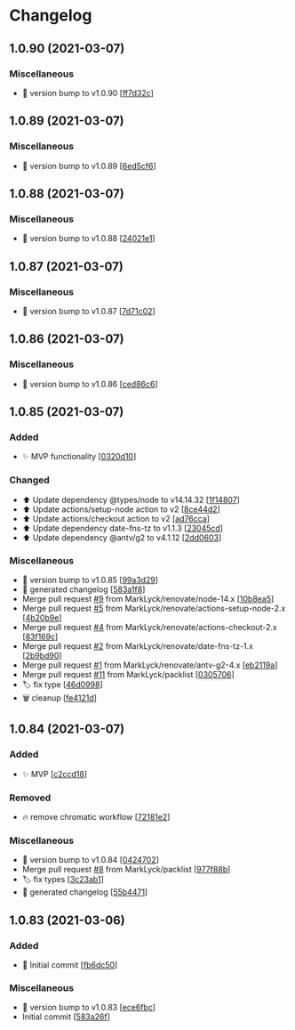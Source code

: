 # Changelog

<a name="1.0.90"></a>
## 1.0.90 (2021-03-07)

### Miscellaneous

- 📝 version bump to v1.0.90 [[ff7d32c](https://github.com/MarkLyck/packli/commit/ff7d32c9797df4d15f64b2ded5c7549d5bdd59cd)]


<a name="1.0.89"></a>
## 1.0.89 (2021-03-07)

### Miscellaneous

- 📝 version bump to v1.0.89 [[6ed5cf6](https://github.com/MarkLyck/packli/commit/6ed5cf65d2e9511e321be243ecb1df7b28f6292d)]


<a name="1.0.88"></a>
## 1.0.88 (2021-03-07)

### Miscellaneous

- 📝 version bump to v1.0.88 [[24021e1](https://github.com/MarkLyck/packli/commit/24021e17e83dcf4a5fcc5d6c1dc74ea986a3e6d1)]


<a name="1.0.87"></a>
## 1.0.87 (2021-03-07)

### Miscellaneous

- 📝 version bump to v1.0.87 [[7d71c02](https://github.com/MarkLyck/packli/commit/7d71c0220c084a850271d99c125076ce8ecceadf)]


<a name="1.0.86"></a>
## 1.0.86 (2021-03-07)

### Miscellaneous

- 📝 version bump to v1.0.86 [[ced86c6](https://github.com/MarkLyck/packli/commit/ced86c672ba4fa76ac07141b4635b424ad06624a)]


<a name="1.0.85"></a>
## 1.0.85 (2021-03-07)

### Added

- ✨ MVP functionality [[0320d10](https://github.com/MarkLyck/packli/commit/0320d10ca96be181b6b23a4ca6daad488223234e)]

### Changed

- ⬆️ Update dependency @types/node to v14.14.32 [[1f14807](https://github.com/MarkLyck/packli/commit/1f1480787959b50fa6901fcdcfb0e9442e0a4ab6)]
- ⬆️ Update actions/setup-node action to v2 [[8ce44d2](https://github.com/MarkLyck/packli/commit/8ce44d2c8cbc2c5367c41c2c6aca015bd92aee9f)]
- ⬆️ Update actions/checkout action to v2 [[ad76cca](https://github.com/MarkLyck/packli/commit/ad76ccaeb189de82c01d171b05720e83a3d9bbe6)]
- ⬆️ Update dependency date-fns-tz to v1.1.3 [[23045cd](https://github.com/MarkLyck/packli/commit/23045cdcb6060956c7931b00819751fc3ea8604f)]
- ⬆️ Update dependency @antv/g2 to v4.1.12 [[2dd0603](https://github.com/MarkLyck/packli/commit/2dd0603f658c437c0380ed2fc986fb47c6ef1716)]

### Miscellaneous

- 📝 version bump to v1.0.85 [[99a3d29](https://github.com/MarkLyck/packli/commit/99a3d2999d25585b2213487690eab9ee956f6821)]
- 📝 generated changelog [[583a1f8](https://github.com/MarkLyck/packli/commit/583a1f88b61171062aa9a0cc6f94f128eb287725)]
-  Merge pull request [#9](https://github.com/MarkLyck/packli/issues/9) from MarkLyck/renovate/node-14.x [[10b8ea5](https://github.com/MarkLyck/packli/commit/10b8ea58d95d2e5b3371cba16438ccb2a438fd4f)]
-  Merge pull request [#5](https://github.com/MarkLyck/packli/issues/5) from MarkLyck/renovate/actions-setup-node-2.x [[4b20b9e](https://github.com/MarkLyck/packli/commit/4b20b9e2bf444604f0e50b1e7fbb5fa1f17fa9ba)]
-  Merge pull request [#4](https://github.com/MarkLyck/packli/issues/4) from MarkLyck/renovate/actions-checkout-2.x [[83f169c](https://github.com/MarkLyck/packli/commit/83f169cb47c86e97b5243da8cb8df39b2ff72ec7)]
-  Merge pull request [#2](https://github.com/MarkLyck/packli/issues/2) from MarkLyck/renovate/date-fns-tz-1.x [[2b9bd90](https://github.com/MarkLyck/packli/commit/2b9bd90a8fa238940916420fda69923bd865268e)]
-  Merge pull request [#1](https://github.com/MarkLyck/packli/issues/1) from MarkLyck/renovate/antv-g2-4.x [[eb2119a](https://github.com/MarkLyck/packli/commit/eb2119ab0e139393f1688c74216426cef62c855b)]
-  Merge pull request [#11](https://github.com/MarkLyck/packli/issues/11) from MarkLyck/packlist [[0305706](https://github.com/MarkLyck/packli/commit/03057068b701462991f6e8966a2f69c1cd01cb93)]
- 🏷️ fix type [[46d0998](https://github.com/MarkLyck/packli/commit/46d099873267914aa31b5d9cfe6b3f42217d49ee)]
- 🗑️ cleanup [[fe4121d](https://github.com/MarkLyck/packli/commit/fe4121d8c93db77f67c93019bd38e3edeb4f1f36)]


<a name="1.0.84"></a>
## 1.0.84 (2021-03-07)

### Added

- ✨ MVP [[c2ccd18](https://github.com/MarkLyck/packli/commit/c2ccd1867ce85c414aff073f27f44980150acfc9)]

### Removed

- 🔥 remove chromatic workflow [[72181e2](https://github.com/MarkLyck/packli/commit/72181e2816e11a851b8c9767327250a5e27b3336)]

### Miscellaneous

- 📝 version bump to v1.0.84 [[0424702](https://github.com/MarkLyck/packli/commit/0424702d5a5ae85b7bdaa05c76595f820ad12efe)]
-  Merge pull request [#8](https://github.com/MarkLyck/packli/issues/8) from MarkLyck/packlist [[977f88b](https://github.com/MarkLyck/packli/commit/977f88b70019cc2df617024caddd5a321f7ebea2)]
- 🏷️ fix types [[3c23ab1](https://github.com/MarkLyck/packli/commit/3c23ab1ab511f5543d65ba5ff90787513bb0902f)]
- 📝 generated changelog [[55b4471](https://github.com/MarkLyck/packli/commit/55b44711b0b4d47065bf1faacc322e1d52f4192d)]


<a name="1.0.83"></a>
## 1.0.83 (2021-03-06)

### Added

- 🎉 Initial commit [[fb6dc50](https://github.com/MarkLyck/packli/commit/fb6dc5023e3e3cfd59c4e35abe048b6fc4943c06)]

### Miscellaneous

- 📝 version bump to v1.0.83 [[ece6fbc](https://github.com/MarkLyck/packli/commit/ece6fbcb0d61059a458337b866eb00584f290483)]
-  Initial commit [[583a26f](https://github.com/MarkLyck/packli/commit/583a26f177506e3b972a296893c977a4d5263ba6)]


